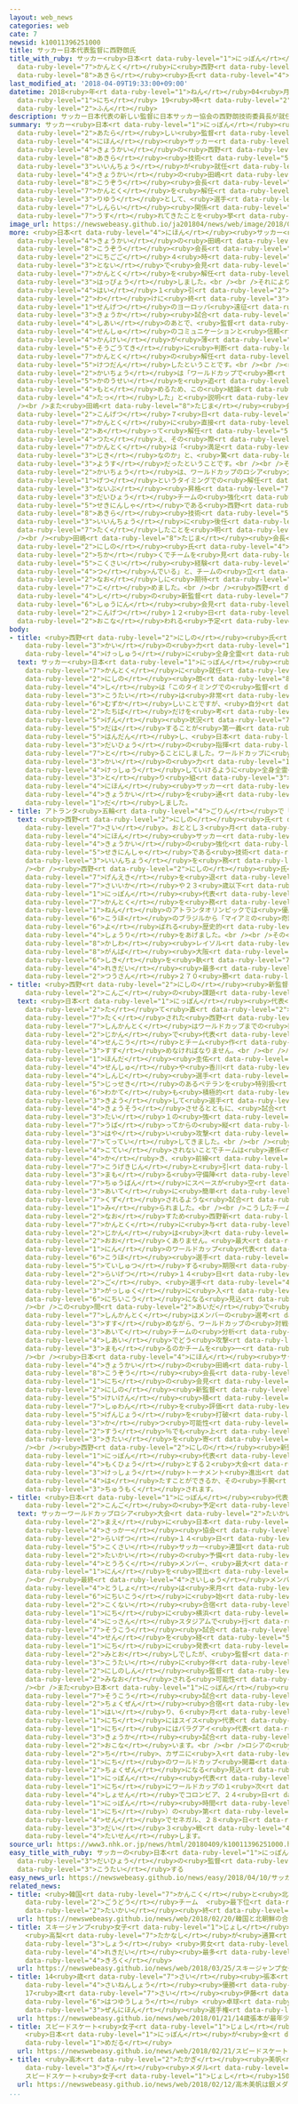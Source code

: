 ```yaml
---
layout: web_news
categories: web
cate: 7
newsid: k10011396251000
title: サッカー日本代表監督に西野朗氏
title_with_ruby: サッカー<ruby>日本<rt data-ruby-level="1">にっぽん</rt></ruby><ruby>代表<rt data-ruby-level="3">だいひょう</rt></ruby><ruby>監督<rt
  data-ruby-level="7">かんとく</rt></ruby>に<ruby>西野<rt data-ruby-level="2">にしの</rt></ruby><ruby>朗<rt
  data-ruby-level="8">あきら</rt></ruby><ruby>氏<rt data-ruby-level="4">し</rt></ruby>
last_modified_at: '2018-04-09T19:33:00+09:00'
datetime: 2018<ruby>年<rt data-ruby-level="1">ねん</rt></ruby>04<ruby>月<rt data-ruby-level="1">がつ</rt></ruby>09<ruby>日<rt
  data-ruby-level="1">にち</rt></ruby> 19<ruby>時<rt data-ruby-level="2">じ</rt></ruby>33<ruby>分<rt
  data-ruby-level="2">ふん</rt></ruby>
description: サッカー日本代表の新しい監督に日本サッカー協会の西野朗技術委員長が就任することになりました。サッカー協会の田嶋幸三会長は、ハリルホジッチ監督を解任した理由として、選手とのコミュニケーションと信頼関係が薄れてきたことを挙げました。
summary: サッカー<ruby>日本<rt data-ruby-level="1">にっぽん</rt></ruby><ruby>代表<rt data-ruby-level="3">だいひょう</rt></ruby>の<ruby>新<rt
  data-ruby-level="2">あたら</rt></ruby>しい<ruby>監督<rt data-ruby-level="7">かんとく</rt></ruby>に<ruby>日本<rt
  data-ruby-level="4">にほん</rt></ruby><ruby>サッカー<rt data-ruby-level="4">さっかー</rt></ruby><ruby>協会<rt
  data-ruby-level="4">きょうかい</rt></ruby>の<ruby>西野<rt data-ruby-level="2">にしの</rt></ruby><ruby>朗<rt
  data-ruby-level="8">あきら</rt></ruby><ruby>技術<rt data-ruby-level="5">ぎじゅつ</rt></ruby><ruby>委員長<rt
  data-ruby-level="3">いいんちょう</rt></ruby>が<ruby>就任<rt data-ruby-level="6">しゅうにん</rt></ruby>することになりました。サッカー<ruby>協会<rt
  data-ruby-level="4">きょうかい</rt></ruby>の<ruby>田嶋<rt data-ruby-level="8">たじま</rt></ruby><ruby>幸三<rt
  data-ruby-level="8">こうぞう</rt></ruby><ruby>会長<rt data-ruby-level="2">かいちょう</rt></ruby>は、ハリルホジッチ<ruby>監督<rt
  data-ruby-level="7">かんとく</rt></ruby>を<ruby>解任<rt data-ruby-level="5">かいにん</rt></ruby>した<ruby>理由<rt
  data-ruby-level="3">りゆう</rt></ruby>として、<ruby>選手<rt data-ruby-level="4">せんしゅ</rt></ruby>とのコミュニケーションと<ruby>信頼<rt
  data-ruby-level="7">しんらい</rt></ruby><ruby>関係<rt data-ruby-level="4">かんけい</rt></ruby>が<ruby>薄<rt
  data-ruby-level="7">うす</rt></ruby>れてきたことを<ruby>挙<rt data-ruby-level="4">あ</rt></ruby>げました。
image_url: https://newswebeasy.github.io/ja201804/news/web/image/2018/04/09/K10011396251_1804091618_1804091621_01_02.jpg
more: <ruby>日本<rt data-ruby-level="4">にほん</rt></ruby><ruby>サッカー<rt data-ruby-level="4">さっかー</rt></ruby><ruby>協会<rt
  data-ruby-level="4">きょうかい</rt></ruby>の<ruby>田嶋<rt data-ruby-level="8">たじま</rt></ruby><ruby>幸三<rt
  data-ruby-level="8">こうぞう</rt></ruby><ruby>会長<rt data-ruby-level="2">かいちょう</rt></ruby>は、９<ruby>日午後<rt
  data-ruby-level="2">にちごご</rt></ruby>４<ruby>時<rt data-ruby-level="2">じ</rt></ruby>から<ruby>都内<rt
  data-ruby-level="3">とない</rt></ruby>で<ruby>会見<rt data-ruby-level="2">かいけん</rt></ruby>しハリルホジッチ<ruby>監督<rt
  data-ruby-level="7">かんとく</rt></ruby>を<ruby>解任<rt data-ruby-level="5">かいにん</rt></ruby>したことを<ruby>発表<rt
  data-ruby-level="3">はっぴょう</rt></ruby>しました。<br /><br />それによりますと、<ruby>協会<rt data-ruby-level="4">きょうかい</rt></ruby>は１<ruby>敗<rt
  data-ruby-level="4">はい</rt></ruby>１<ruby>引<rt data-ruby-level="2">ひ</rt></ruby>き<ruby>分<rt
  data-ruby-level="2">わ</rt></ruby>けに<ruby>終<rt data-ruby-level="3">お</rt></ruby>わった<ruby>先月<rt
  data-ruby-level="1">せんげつ</rt></ruby>のヨーロッパ<ruby>遠征<rt data-ruby-level="7">えんせい</rt></ruby>の<ruby>強化<rt
  data-ruby-level="3">きょうか</rt></ruby><ruby>試合<rt data-ruby-level="4">しあい</rt></ruby>２<ruby>試合<rt
  data-ruby-level="4">しあい</rt></ruby>のあとで、<ruby>監督<rt data-ruby-level="7">かんとく</rt></ruby>と<ruby>選手<rt
  data-ruby-level="4">せんしゅ</rt></ruby>のコミュニケーションと<ruby>信頼<rt data-ruby-level="7">しんらい</rt></ruby><ruby>関係<rt
  data-ruby-level="4">かんけい</rt></ruby>が<ruby>薄<rt data-ruby-level="7">うす</rt></ruby>れてきたことなどを<ruby>総合的<rt
  data-ruby-level="5">そうごうてき</rt></ruby>に<ruby>判断<rt data-ruby-level="5">はんだん</rt></ruby>し、ハリルホジッチ<ruby>監督<rt
  data-ruby-level="7">かんとく</rt></ruby>の<ruby>解任<rt data-ruby-level="5">かいにん</rt></ruby>を<ruby>決断<rt
  data-ruby-level="5">けつだん</rt></ruby>したということです。<br /><br /><ruby>田嶋<rt data-ruby-level="8">たじま</rt></ruby><ruby>会長<rt
  data-ruby-level="2">かいちょう</rt></ruby>は「ワールドカップで<ruby>勝<rt data-ruby-level="3">か</rt></ruby>つ<ruby>可能性<rt
  data-ruby-level="5">かのうせい</rt></ruby>を<ruby>追<rt data-ruby-level="4">お</rt></ruby>い<ruby>求<rt
  data-ruby-level="4">もと</rt></ruby>めるため、この<ruby>結論<rt data-ruby-level="6">けつろん</rt></ruby>に<ruby>達<rt
  data-ruby-level="4">たっ</rt></ruby>した」と<ruby>説明<rt data-ruby-level="4">せつめい</rt></ruby>しました。<br
  /><br />また<ruby>田嶋<rt data-ruby-level="8">たじま</rt></ruby><ruby>会長<rt data-ruby-level="2">かいちょう</rt></ruby>は、<ruby>今月<rt
  data-ruby-level="2">こんげつ</rt></ruby>７<ruby>日<rt data-ruby-level="1">にち</rt></ruby>にパリのホテルでハリルホジッチ<ruby>監督<rt
  data-ruby-level="7">かんとく</rt></ruby>に<ruby>直接<rt data-ruby-level="5">ちょくせつ</rt></ruby><ruby>会<rt
  data-ruby-level="2">あ</rt></ruby>って<ruby>解任<rt data-ruby-level="5">かいにん</rt></ruby>することを<ruby>伝<rt
  data-ruby-level="4">つた</rt></ruby>え、その<ruby>際<rt data-ruby-level="5">さい</rt></ruby>ハリルホジッチ<ruby>監督<rt
  data-ruby-level="7">かんとく</rt></ruby>は「<ruby>満足<rt data-ruby-level="4">まんぞく</rt></ruby>ではない、なぜこの<ruby>時期<rt
  data-ruby-level="3">じき</rt></ruby>なのか」と、<ruby>驚<rt data-ruby-level="7">おどろ</rt></ruby>いた<ruby>様子<rt
  data-ruby-level="3">ようす</rt></ruby>だったということです。<br /><br />そのうえで<ruby>田嶋<rt data-ruby-level="8">たじま</rt></ruby><ruby>会長<rt
  data-ruby-level="2">かいちょう</rt></ruby>は、ワールドカップのロシア<ruby>大会<rt data-ruby-level="2">たいかい</rt></ruby>まで２か<ruby>月<rt
  data-ruby-level="1">げつ</rt></ruby>というタイミングでの<ruby>解任<rt data-ruby-level="5">かいにん</rt></ruby>となり、「<ruby>内部<rt
  data-ruby-level="3">ないぶ</rt></ruby><ruby>昇格<rt data-ruby-level="7">しょうかく</rt></ruby>しかない」として、<ruby>代表<rt
  data-ruby-level="3">だいひょう</rt></ruby>チームの<ruby>強化<rt data-ruby-level="3">きょうか</rt></ruby><ruby>責任者<rt
  data-ruby-level="5">せきにんしゃ</rt></ruby>である<ruby>西野<rt data-ruby-level="2">にしの</rt></ruby><ruby>朗<rt
  data-ruby-level="8">あきら</rt></ruby><ruby>技術<rt data-ruby-level="5">ぎじゅつ</rt></ruby><ruby>委員長<rt
  data-ruby-level="3">いいんちょう</rt></ruby>に<ruby>後任<rt data-ruby-level="5">こうにん</rt></ruby>を<ruby>託<rt
  data-ruby-level="7">たく</rt></ruby>したことを<ruby>明<rt data-ruby-level="2">あき</rt></ruby>らかにしました。<br
  /><br /><ruby>田嶋<rt data-ruby-level="8">たじま</rt></ruby><ruby>会長<rt data-ruby-level="2">かいちょう</rt></ruby>は「<ruby>西野<rt
  data-ruby-level="2">にしの</rt></ruby><ruby>氏<rt data-ruby-level="4">し</rt></ruby>がこれまでいちばん<ruby>近<rt
  data-ruby-level="2">ちか</rt></ruby>くでチームを<ruby>見<rt data-ruby-level="1">み</rt></ruby>てきたし、<ruby>国際<rt
  data-ruby-level="5">こくさい</rt></ruby><ruby>経験<rt data-ruby-level="5">けいけん</rt></ruby>も<ruby>積<rt
  data-ruby-level="4">つ</rt></ruby>んでいる」と、チームの<ruby>立<rt data-ruby-level="2">た</rt></ruby>て<ruby>直<rt
  data-ruby-level="2">なお</rt></ruby>しに<ruby>期待<rt data-ruby-level="3">きたい</rt></ruby>を<ruby>込<rt
  data-ruby-level="7">こ</rt></ruby>めました。<br /><br /><ruby>西野<rt data-ruby-level="2">にしの</rt></ruby><ruby>氏<rt
  data-ruby-level="4">し</rt></ruby>の<ruby>新監督<rt data-ruby-level="7">しんかんとく</rt></ruby>の<ruby>就任<rt
  data-ruby-level="6">しゅうにん</rt></ruby><ruby>会見<rt data-ruby-level="2">かいけん</rt></ruby>は<ruby>今月<rt
  data-ruby-level="2">こんげつ</rt></ruby>１２<ruby>日<rt data-ruby-level="1">にち</rt></ruby>に<ruby>行<rt
  data-ruby-level="2">おこな</rt></ruby>われる<ruby>予定<rt data-ruby-level="3">よてい</rt></ruby>ということです。
body:
- title: <ruby>西野<rt data-ruby-level="2">にしの</rt></ruby><ruby>氏<rt data-ruby-level="4">し</rt></ruby>「サッカー<ruby>界<rt
    data-ruby-level="3">かい</rt></ruby>の<ruby>力<rt data-ruby-level="1">ちから</rt></ruby>の<ruby>結集<rt
    data-ruby-level="4">けっしゅう</rt></ruby>に<ruby>全身全霊<rt data-ruby-level="7">ぜんしんぜんれい</rt></ruby>」
  text: サッカー<ruby>日本<rt data-ruby-level="1">にっぽん</rt></ruby><ruby>代表<rt data-ruby-level="3">だいひょう</rt></ruby>の<ruby>監督<rt
    data-ruby-level="7">かんとく</rt></ruby>に<ruby>就任<rt data-ruby-level="6">しゅうにん</rt></ruby>することになった<ruby>西野<rt
    data-ruby-level="2">にしの</rt></ruby><ruby>朗<rt data-ruby-level="8">あきら</rt></ruby><ruby>氏<rt
    data-ruby-level="4">し</rt></ruby>は「このタイミングでの<ruby>監督<rt data-ruby-level="7">かんとく</rt></ruby><ruby>交代<rt
    data-ruby-level="3">こうたい</rt></ruby>は<ruby>非常<rt data-ruby-level="5">ひじょう</rt></ruby>に<ruby>難<rt
    data-ruby-level="6">むずか</rt></ruby>しいことですが、<ruby>自分<rt data-ruby-level="2">じぶん</rt></ruby>の<ruby>立場<rt
    data-ruby-level="2">たちば</rt></ruby>だけを<ruby>考<rt data-ruby-level="2">かんが</rt></ruby>えるのではなく、<ruby>現<rt
    data-ruby-level="5">げん</rt></ruby><ruby>状況<rt data-ruby-level="7">じょうきょう</rt></ruby>を<ruby>打破<rt
    data-ruby-level="5">だは</rt></ruby>することが<ruby>第一義<rt data-ruby-level="5">だいいちぎ</rt></ruby>だと<ruby>判断<rt
    data-ruby-level="5">はんだん</rt></ruby>し、<ruby>日本<rt data-ruby-level="1">にっぽん</rt></ruby><ruby>代表<rt
    data-ruby-level="3">だいひょう</rt></ruby>の<ruby>指揮<rt data-ruby-level="6">しき</rt></ruby>を<ruby>執<rt
    data-ruby-level="7">と</rt></ruby>ることにしました。ワールドカップに<ruby>向<rt data-ruby-level="3">む</rt></ruby>けてサッカー<ruby>界<rt
    data-ruby-level="3">かい</rt></ruby>の<ruby>力<rt data-ruby-level="1">ちから</rt></ruby>を<ruby>結集<rt
    data-ruby-level="4">けっしゅう</rt></ruby>していけるように<ruby>全身全霊<rt data-ruby-level="7">ぜんしんぜんれい</rt></ruby>で<ruby>取<rt
    data-ruby-level="3">と</rt></ruby>り<ruby>組<rt data-ruby-level="3">く</rt></ruby>んでいきます」と<ruby>日本<rt
    data-ruby-level="4">にほん</rt></ruby><ruby>サッカー<rt data-ruby-level="4">さっかー</rt></ruby><ruby>協会<rt
    data-ruby-level="4">きょうかい</rt></ruby>を<ruby>通<rt data-ruby-level="2">つう</rt></ruby>じてコメントを<ruby>出<rt
    data-ruby-level="1">だ</rt></ruby>しました。
- title: アトランタ<ruby>五輪<rt data-ruby-level="4">ごりん</rt></ruby>で「マイアミの<ruby>奇跡<rt data-ruby-level="7">きせき</rt></ruby>」
  text: <ruby>西野<rt data-ruby-level="2">にしの</rt></ruby><ruby>氏<rt data-ruby-level="4">し</rt></ruby>は６３<ruby>歳<rt
    data-ruby-level="7">さい</rt></ruby>。おととし３<ruby>月<rt data-ruby-level="1">がつ</rt></ruby>から<ruby>日本<rt
    data-ruby-level="4">にほん</rt></ruby><ruby>サッカー<rt data-ruby-level="4">さっかー</rt></ruby><ruby>協会<rt
    data-ruby-level="4">きょうかい</rt></ruby>の<ruby>強化<rt data-ruby-level="3">きょうか</rt></ruby><ruby>責任者<rt
    data-ruby-level="5">せきにんしゃ</rt></ruby>である<ruby>技術<rt data-ruby-level="5">ぎじゅつ</rt></ruby><ruby>委員長<rt
    data-ruby-level="3">いいんちょう</rt></ruby>を<ruby>務<rt data-ruby-level="5">つと</rt></ruby>めています。<br
    /><br /><ruby>西野<rt data-ruby-level="2">にしの</rt></ruby><ruby>氏<rt data-ruby-level="4">し</rt></ruby>は<ruby>現役<rt
    data-ruby-level="7">げんえき</rt></ruby>を<ruby>退<rt data-ruby-level="5">しりぞ</rt></ruby>いたあと２０<ruby>歳以下<rt
    data-ruby-level="7">さいいか</rt></ruby>や２３<ruby>歳以下<rt data-ruby-level="7">さいいか</rt></ruby>の<ruby>日本<rt
    data-ruby-level="1">にっぽん</rt></ruby><ruby>代表<rt data-ruby-level="3">だいひょう</rt></ruby>の<ruby>監督<rt
    data-ruby-level="7">かんとく</rt></ruby>を<ruby>務<rt data-ruby-level="5">つと</rt></ruby>め、１９９６<ruby>年<rt
    data-ruby-level="1">ねん</rt></ruby>のアトランタオリンピックでは<ruby>優勝<rt data-ruby-level="6">ゆうしょう</rt></ruby><ruby>候補<rt
    data-ruby-level="6">こうほ</rt></ruby>のブラジルから「マイアミの<ruby>奇跡<rt data-ruby-level="7">きせき</rt></ruby>」と<ruby>呼<rt
    data-ruby-level="6">よ</rt></ruby>ばれる<ruby>歴史的<rt data-ruby-level="4">れきしてき</rt></ruby>な<ruby>勝利<rt
    data-ruby-level="4">しょうり</rt></ruby>をあげました。<br /><br />その<ruby>後<rt data-ruby-level="2">ご</rt></ruby>はＪリーグの<ruby>柏<rt
    data-ruby-level="8">かしわ</rt></ruby><ruby>レイソル<rt data-ruby-level="8">れいそる</rt></ruby>や<ruby>ガンバ<rt
    data-ruby-level="8">がんば</rt></ruby><ruby>大阪<rt data-ruby-level="8">おおさか</rt></ruby>など４チームで<ruby>指揮<rt
    data-ruby-level="6">しき</rt></ruby>を<ruby>執<rt data-ruby-level="7">と</rt></ruby>り、Ｊ１で<ruby>歴代<rt
    data-ruby-level="4">れきだい</rt></ruby><ruby>最多<rt data-ruby-level="4">さいた</rt></ruby>となる<ruby>通算<rt
    data-ruby-level="2">つうさん</rt></ruby>２７０<ruby>勝<rt data-ruby-level="3">しょう</rt></ruby>をあげました。
- title: <ruby>西野<rt data-ruby-level="2">にしの</rt></ruby><ruby>新監督<rt data-ruby-level="7">しんかんとく</rt></ruby>の<ruby>今後<rt
    data-ruby-level="2">こんご</rt></ruby>の<ruby>課題<rt data-ruby-level="4">かだい</rt></ruby>
  text: <ruby>日本<rt data-ruby-level="1">にっぽん</rt></ruby><ruby>代表<rt data-ruby-level="3">だいひょう</rt></ruby>の<ruby>立<rt
    data-ruby-level="2">た</rt></ruby>て<ruby>直<rt data-ruby-level="2">なお</rt></ruby>しを<ruby>託<rt
    data-ruby-level="7">たく</rt></ruby>された<ruby>西野<rt data-ruby-level="2">にしの</rt></ruby><ruby>新監督<rt
    data-ruby-level="7">しんかんとく</rt></ruby>はワールドカップまでの<ruby>限<rt data-ruby-level="5">かぎ</rt></ruby>られた<ruby>時間<rt
    data-ruby-level="2">じかん</rt></ruby>で<ruby>代表<rt data-ruby-level="3">だいひょう</rt></ruby>メンバーの<ruby>選考<rt
    data-ruby-level="4">せんこう</rt></ruby>とチーム<ruby>作<rt data-ruby-level="2">づく</rt></ruby>りを<ruby>進<rt
    data-ruby-level="3">すす</rt></ruby>めなければなりません。<br /><br />ハリルホジッチ<ruby>監督<rt data-ruby-level="7">かんとく</rt></ruby>はこれまで、<ruby>本田<rt
    data-ruby-level="1">ほんだ</rt></ruby><ruby>圭佑<rt data-ruby-level="8">けいすけ</rt></ruby><ruby>選手<rt
    data-ruby-level="4">せんしゅ</rt></ruby>や<ruby>香川<rt data-ruby-level="7">かがわ</rt></ruby><ruby>真司<rt
    data-ruby-level="4">しんじ</rt></ruby><ruby>選手<rt data-ruby-level="4">せんしゅ</rt></ruby>といった<ruby>実績<rt
    data-ruby-level="5">じっせき</rt></ruby>のあるベテランを<ruby>特別扱<rt data-ruby-level="7">とくべつあつか</rt></ruby>いせずに<ruby>若手<rt
    data-ruby-level="6">わかて</rt></ruby>も<ruby>積極的<rt data-ruby-level="4">せっきょくてき</rt></ruby>に<ruby>起用<rt
    data-ruby-level="3">きよう</rt></ruby>して<ruby>選手<rt data-ruby-level="4">せんしゅ</rt></ruby>を<ruby>競争<rt
    data-ruby-level="4">きょうそう</rt></ruby>させるとともに、<ruby>試合<rt data-ruby-level="4">しあい</rt></ruby>では１<ruby>対<rt
    data-ruby-level="3">たい</rt></ruby>１の<ruby>強<rt data-ruby-level="2">つよ</rt></ruby>さやボールを<ruby>奪<rt
    data-ruby-level="7">うば</rt></ruby>ってからの<ruby>縦<rt data-ruby-level="6">たて</rt></ruby>に<ruby>速<rt
    data-ruby-level="3">はや</rt></ruby>い<ruby>攻撃<rt data-ruby-level="7">こうげき</rt></ruby>を<ruby>徹底<rt
    data-ruby-level="7">てってい</rt></ruby>してきました。<br /><br /><ruby>一方<rt data-ruby-level="2">いっぽう</rt></ruby>で、メンバーが<ruby>固定<rt
    data-ruby-level="4">こてい</rt></ruby>されないことでチームは<ruby>連係<rt data-ruby-level="4">れんけい</rt></ruby>を<ruby>欠<rt
    data-ruby-level="4">か</rt></ruby>き、<ruby>前線<rt data-ruby-level="2">ぜんせん</rt></ruby>からプレッシャーをかける<ruby>攻撃陣<rt
    data-ruby-level="7">こうげきじん</rt></ruby>と<ruby>引<rt data-ruby-level="2">ひ</rt></ruby>いて<ruby>守<rt
    data-ruby-level="3">まも</rt></ruby>る<ruby>守備陣<rt data-ruby-level="7">しゅびじん</rt></ruby>のコミュニケーションがとれずに<ruby>中盤<rt
    data-ruby-level="7">ちゅうばん</rt></ruby>にスペースが<ruby>空<rt data-ruby-level="1">あ</rt></ruby>いてしまい、<ruby>相手<rt
    data-ruby-level="3">あいて</rt></ruby>に<ruby>簡単<rt data-ruby-level="6">かんたん</rt></ruby>に<ruby>崩<rt
    data-ruby-level="7">くず</rt></ruby>されるような<ruby>試合<rt data-ruby-level="4">しあい</rt></ruby>も<ruby>見<rt
    data-ruby-level="1">み</rt></ruby>られました。<br /><br />こうしたチームを<ruby>立<rt data-ruby-level="2">た</rt></ruby>て<ruby>直<rt
    data-ruby-level="2">なお</rt></ruby>すため<ruby>西野新<rt data-ruby-level="2">にしのしん</rt></ruby><ruby>監督<rt
    data-ruby-level="7">かんとく</rt></ruby>に<ruby>与<rt data-ruby-level="7">あた</rt></ruby>えらた<ruby>時間<rt
    data-ruby-level="2">じかん</rt></ruby>は<ruby>決<rt data-ruby-level="3">けっ</rt></ruby>して<ruby>多<rt
    data-ruby-level="2">おお</rt></ruby>くありません。<ruby>最大<rt data-ruby-level="4">さいだい</rt></ruby>３５<ruby>人<rt
    data-ruby-level="1">にん</rt></ruby>のワールドカップ<ruby>代表<rt data-ruby-level="3">だいひょう</rt></ruby><ruby>候補<rt
    data-ruby-level="6">こうほ</rt></ruby><ruby>選手<rt data-ruby-level="4">せんしゅ</rt></ruby>のリストを<ruby>提出<rt
    data-ruby-level="5">ていしゅつ</rt></ruby>する<ruby>期限<rt data-ruby-level="5">きげん</rt></ruby>は<ruby>来月<rt
    data-ruby-level="2">らいげつ</rt></ruby>１４<ruby>日<rt data-ruby-level="1">にち</rt></ruby>。その<ruby>後<rt
    data-ruby-level="2">ご</rt></ruby>、<ruby>選手<rt data-ruby-level="4">せんしゅ</rt></ruby>たちが<ruby>合宿<rt
    data-ruby-level="3">がっしゅく</rt></ruby>に<ruby>入<rt data-ruby-level="1">はい</rt></ruby>るのは２０<ruby>日以降<rt
    data-ruby-level="6">にちいこう</rt></ruby>になる<ruby>見込<rt data-ruby-level="7">みこ</rt></ruby>みです。<br
    /><br />この<ruby>間<rt data-ruby-level="2">あいだ</rt></ruby>で<ruby>西野<rt data-ruby-level="2">にしの</rt></ruby><ruby>新監督<rt
    data-ruby-level="7">しんかんとく</rt></ruby>はメンバーの<ruby>選考<rt data-ruby-level="4">せんこう</rt></ruby>を<ruby>進<rt
    data-ruby-level="3">すす</rt></ruby>めながら、ワールドカップの<ruby>対戦<rt data-ruby-level="4">たいせん</rt></ruby><ruby>相手<rt
    data-ruby-level="3">あいて</rt></ruby>チームの<ruby>分析<rt data-ruby-level="7">ぶんせき</rt></ruby>、そして<ruby>試合<rt
    data-ruby-level="4">しあい</rt></ruby>でどう<ruby>攻撃<rt data-ruby-level="7">こうげき</rt></ruby>し、どう<ruby>守<rt
    data-ruby-level="3">まも</rt></ruby>るのかチームを<ruby>一<rt data-ruby-level="1">ひと</rt></ruby>つにまとめあげていかなければなりません。<br
    /><br /><ruby>日本<rt data-ruby-level="4">にほん</rt></ruby><ruby>サッカー<rt data-ruby-level="4">さっかー</rt></ruby><ruby>協会<rt
    data-ruby-level="4">きょうかい</rt></ruby>の<ruby>田嶋<rt data-ruby-level="8">たじま</rt></ruby><ruby>幸三<rt
    data-ruby-level="8">こうぞう</rt></ruby><ruby>会長<rt data-ruby-level="2">かいちょう</rt></ruby>は９<ruby>日<rt
    data-ruby-level="1">にち</rt></ruby>の<ruby>会見<rt data-ruby-level="2">かいけん</rt></ruby>で、<ruby>西野<rt
    data-ruby-level="2">にしの</rt></ruby><ruby>新監督<rt data-ruby-level="7">しんかんとく</rt></ruby>について「オリンピックやＪリーグなどでさまざまな<ruby>経験<rt
    data-ruby-level="5">けいけん</rt></ruby><ruby>積<rt data-ruby-level="4">つ</rt></ruby>んできている」とその<ruby>手腕<rt
    data-ruby-level="7">しゅわん</rt></ruby>を<ruby>評価<rt data-ruby-level="5">ひょうか</rt></ruby>したうえで、「<ruby>現状<rt
    data-ruby-level="5">げんじょう</rt></ruby>を<ruby>打破<rt data-ruby-level="5">だは</rt></ruby>してワールドカップで<ruby>勝<rt
    data-ruby-level="3">か</rt></ruby>つ<ruby>可能性<rt data-ruby-level="5">かのうせい</rt></ruby>を<ruby>数<rt
    data-ruby-level="2">すう</rt></ruby>％でも<ruby>上<rt data-ruby-level="1">あ</rt></ruby>げてほしい」と<ruby>期待<rt
    data-ruby-level="3">きたい</rt></ruby>を<ruby>寄<rt data-ruby-level="5">よ</rt></ruby>せました。<br
    /><br /><ruby>西野<rt data-ruby-level="2">にしの</rt></ruby><ruby>新監督<rt data-ruby-level="7">しんかんとく</rt></ruby>のもと、<ruby>日本<rt
    data-ruby-level="1">にっぽん</rt></ruby><ruby>代表<rt data-ruby-level="3">だいひょう</rt></ruby>は<ruby>目標<rt
    data-ruby-level="4">もくひょう</rt></ruby>とする２<ruby>大会<rt data-ruby-level="2">たいかい</rt></ruby>ぶりの<ruby>決勝<rt
    data-ruby-level="3">けっしょう</rt></ruby>トーナメント<ruby>進出<rt data-ruby-level="3">しんしゅつ</rt></ruby>を<ruby>果<rt
    data-ruby-level="4">は</rt></ruby>たすことができるか、その<ruby>手腕<rt data-ruby-level="7">しゅわん</rt></ruby>が<ruby>注目<rt
    data-ruby-level="3">ちゅうもく</rt></ruby>されます。
- title: <ruby>日本<rt data-ruby-level="1">にっぽん</rt></ruby><ruby>代表<rt data-ruby-level="3">だいひょう</rt></ruby><ruby>今後<rt
    data-ruby-level="2">こんご</rt></ruby>の<ruby>予定<rt data-ruby-level="3">よてい</rt></ruby>
  text: サッカーワールドカップロシア<ruby>大会<rt data-ruby-level="2">たいかい</rt></ruby>を<ruby>前<rt
    data-ruby-level="2">まえ</rt></ruby>に<ruby>日本<rt data-ruby-level="4">にほん</rt></ruby><ruby>サッカー<rt
    data-ruby-level="4">さっかー</rt></ruby><ruby>協会<rt data-ruby-level="4">きょうかい</rt></ruby>は<ruby>来月<rt
    data-ruby-level="2">らいげつ</rt></ruby>１４<ruby>日<rt data-ruby-level="1">にち</rt></ruby>までにＦＩＦＡ＝<ruby>国際<rt
    data-ruby-level="5">こくさい</rt></ruby>サッカー<ruby>連盟<rt data-ruby-level="6">れんめい</rt></ruby>に<ruby>大会<rt
    data-ruby-level="2">たいかい</rt></ruby>の<ruby>予備<rt data-ruby-level="5">よび</rt></ruby><ruby>登録<rt
    data-ruby-level="4">とうろく</rt></ruby>メンバー、<ruby>最大<rt data-ruby-level="4">さいだい</rt></ruby>３５<ruby>人<rt
    data-ruby-level="1">にん</rt></ruby>を<ruby>提出<rt data-ruby-level="5">ていしゅつ</rt></ruby>しなければなりません。<br
    /><br /><ruby>最終<rt data-ruby-level="4">さいしゅう</rt></ruby>メンバーの<ruby>発表<rt data-ruby-level="3">はっぴょう</rt></ruby>は<ruby>当初<rt
    data-ruby-level="4">とうしょ</rt></ruby>は<ruby>来月<rt data-ruby-level="2">らいげつ</rt></ruby>２０<ruby>日以降<rt
    data-ruby-level="6">にちいこう</rt></ruby>に<ruby>始<rt data-ruby-level="3">はじ</rt></ruby>まる<ruby>国内<rt
    data-ruby-level="2">こくない</rt></ruby><ruby>合宿<rt data-ruby-level="3">がっしゅく</rt></ruby>のあと、３０<ruby>日<rt
    data-ruby-level="1">にち</rt></ruby>に<ruby>横浜<rt data-ruby-level="7">よこはま</rt></ruby>の<ruby>日産<rt
    data-ruby-level="4">にっさん</rt></ruby>スタジアムで<ruby>行<rt data-ruby-level="2">おこな</rt></ruby>われる<ruby>壮行<rt
    data-ruby-level="7">そうこう</rt></ruby><ruby>試合<rt data-ruby-level="4">しあい</rt></ruby>のガーナ<ruby>戦<rt
    data-ruby-level="4">せん</rt></ruby>を<ruby>経<rt data-ruby-level="5">へ</rt></ruby>て、３１<ruby>日<rt
    data-ruby-level="1">にち</rt></ruby>に<ruby>発表<rt data-ruby-level="3">はっぴょう</rt></ruby>される<ruby>見通<rt
    data-ruby-level="2">みとお</rt></ruby>しでしたが、<ruby>監督<rt data-ruby-level="7">かんとく</rt></ruby>の<ruby>交代<rt
    data-ruby-level="3">こうたい</rt></ruby>に<ruby>伴<rt data-ruby-level="7">ともな</rt></ruby>い<ruby>西野新<rt
    data-ruby-level="2">にしのしん</rt></ruby><ruby>監督<rt data-ruby-level="7">かんとく</rt></ruby>のもとで<ruby>見直<rt
    data-ruby-level="2">みなお</rt></ruby>される<ruby>可能性<rt data-ruby-level="5">かのうせい</rt></ruby>もあります。<br
    /><br />また<ruby>日本<rt data-ruby-level="1">にっぽん</rt></ruby><ruby>代表<rt data-ruby-level="3">だいひょう</rt></ruby>は、<ruby>壮行<rt
    data-ruby-level="7">そうこう</rt></ruby><ruby>試合<rt data-ruby-level="4">しあい</rt></ruby>のあとはオーストリアやスイスで<ruby>直前<rt
    data-ruby-level="2">ちょくぜん</rt></ruby><ruby>合宿<rt data-ruby-level="3">がっしゅく</rt></ruby>に<ruby>入<rt
    data-ruby-level="1">はい</rt></ruby>り、６<ruby>月<rt data-ruby-level="1">がつ</rt></ruby>８<ruby>日<rt
    data-ruby-level="1">にち</rt></ruby>にはスイス<ruby>代表<rt data-ruby-level="3">だいひょう</rt></ruby>と、１２<ruby>日<rt
    data-ruby-level="1">にち</rt></ruby>にはパラグアイ<ruby>代表<rt data-ruby-level="3">だいひょう</rt></ruby>と<ruby>強化<rt
    data-ruby-level="3">きょうか</rt></ruby><ruby>試合<rt data-ruby-level="4">しあい</rt></ruby>を<ruby>行<rt
    data-ruby-level="2">おこな</rt></ruby>います。<br /><br />ロシアの<ruby>キャンプ<rt data-ruby-level="2">きゃんぷ</rt></ruby><ruby>地<rt
    data-ruby-level="2">ち</rt></ruby>、カザニに<ruby>入<rt data-ruby-level="1">はい</rt></ruby>るのは１４<ruby>日<rt
    data-ruby-level="1">にち</rt></ruby>のワールドカップ<ruby>開幕<rt data-ruby-level="6">かいまく</rt></ruby>の<ruby>直前<rt
    data-ruby-level="2">ちょくぜん</rt></ruby>になる<ruby>見込<rt data-ruby-level="7">みこ</rt></ruby>みです。そして<ruby>日本<rt
    data-ruby-level="1">にっぽん</rt></ruby><ruby>代表<rt data-ruby-level="3">だいひょう</rt></ruby>は１９<ruby>日<rt
    data-ruby-level="1">にち</rt></ruby>にワールドカップの１<ruby>次<rt data-ruby-level="3">じ</rt></ruby>リーグ<ruby>初戦<rt
    data-ruby-level="4">しょせん</rt></ruby>でコロンビア、２４<ruby>日<rt data-ruby-level="1">にち</rt></ruby>（<ruby>日本<rt
    data-ruby-level="1">にっぽん</rt></ruby><ruby>時間<rt data-ruby-level="2">じかん</rt></ruby>２５<ruby>日<rt
    data-ruby-level="1">にち</rt></ruby>）の<ruby>第<rt data-ruby-level="3">だい</rt></ruby>２<ruby>戦<rt
    data-ruby-level="4">せん</rt></ruby>でセネガル、２８<ruby>日<rt data-ruby-level="1">にち</rt></ruby>の<ruby>第<rt
    data-ruby-level="3">だい</rt></ruby>３<ruby>戦<rt data-ruby-level="4">せん</rt></ruby>でポーランドと<ruby>対戦<rt
    data-ruby-level="4">たいせん</rt></ruby>します。
source_url: https://www3.nhk.or.jp/news/html/20180409/k10011396251000.html
easy_title_with_ruby: サッカーの<ruby>日本<rt data-ruby-level="1">にっぽん</rt></ruby><ruby>代表<rt
  data-ruby-level="3">だいひょう</rt></ruby>の<ruby>監督<rt data-ruby-level="7">かんとく</rt></ruby>が<ruby>交代<rt
  data-ruby-level="3">こうたい</rt></ruby>する
easy_news_url: https://newswebeasy.github.io/news/easy/2018/04/10/サッカーの日本代表の監督が交代する
related_news:
- title: <ruby>韓国<rt data-ruby-level="7">かんこく</rt></ruby>と<ruby>北朝鮮<rt data-ruby-level="7">きたちょうせん</rt></ruby>の<ruby>合同<rt
    data-ruby-level="2">ごうどう</rt></ruby>チーム  <ruby>最下位<rt data-ruby-level="4">さいかい</rt></ruby>で<ruby>大会<rt
    data-ruby-level="2">たいかい</rt></ruby><ruby>終<rt data-ruby-level="3">お</rt></ruby>える
  url: https://newswebeasy.github.io/news/web/2018/02/20/韓国と北朝鮮の合同チーム-最下位で大会終える
- title: スキージャンプ<ruby>女子<rt data-ruby-level="1">じょし</rt></ruby><ruby>Ｗ杯<rt data-ruby-level="7">わーるどかっぷ</rt></ruby>
    <ruby>高梨<rt data-ruby-level="7">たかなし</rt></ruby>が<ruby>通算<rt data-ruby-level="2">つうさん</rt></ruby>54<ruby>勝<rt
    data-ruby-level="3">しょう</rt></ruby> <ruby>男女<rt data-ruby-level="1">だんじょ</rt></ruby><ruby>歴代<rt
    data-ruby-level="4">れきだい</rt></ruby><ruby>最多<rt data-ruby-level="4">さいた</rt></ruby><ruby>記録<rt
    data-ruby-level="4">きろく</rt></ruby>
  url: https://newswebeasy.github.io/news/web/2018/03/25/スキージャンプ女子W杯-高梨が通算54勝-男女歴代最多記録
- title: 14<ruby>歳<rt data-ruby-level="7">さい</rt></ruby><ruby>張本<rt data-ruby-level="5">ちょうほん</rt></ruby>が<ruby>最年少<rt
    data-ruby-level="4">さいねんしょう</rt></ruby><ruby>優勝<rt data-ruby-level="6">ゆうしょう</rt></ruby>
    17<ruby>歳<rt data-ruby-level="7">さい</rt></ruby><ruby>伊藤<rt data-ruby-level="8">いとう</rt></ruby>も<ruby>初優勝<rt
    data-ruby-level="6">はつゆうしょう</rt></ruby> <ruby>卓球<rt data-ruby-level="7">たっきゅう</rt></ruby><ruby>全日本<rt
    data-ruby-level="3">ぜんにほん</rt></ruby><ruby>選手権<rt data-ruby-level="6">せんしゅけん</rt></ruby>
  url: https://newswebeasy.github.io/news/web/2018/01/21/14歳張本が最年少優勝-17歳伊藤も初優勝-卓球全日本選手権
- title: スピードスケート<ruby>女子<rt data-ruby-level="1">じょし</rt></ruby><ruby>団体<rt data-ruby-level="5">だんたい</rt></ruby>パシュート
    <ruby>日本<rt data-ruby-level="1">にっぽん</rt></ruby>が<ruby>金<rt data-ruby-level="1">きん</rt></ruby><ruby>メダル<rt
    data-ruby-level="1">めだる</rt></ruby>
  url: https://newswebeasy.github.io/news/web/2018/02/21/スピードスケート女子団体パシュート-日本が金メダル
- title: <ruby>高木<rt data-ruby-level="2">たかぎ</rt></ruby><ruby>美帆<rt data-ruby-level="8">みほ</rt></ruby>は<ruby>銀<rt
    data-ruby-level="3">ぎん</rt></ruby><ruby>メダル<rt data-ruby-level="3">めだる</rt></ruby>
    スピードスケート<ruby>女子<rt data-ruby-level="1">じょし</rt></ruby>1500m
  url: https://newswebeasy.github.io/news/web/2018/02/12/高木美帆は銀メダル-スピードスケート女子1500m
...
```

